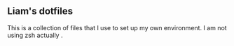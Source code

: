 Liam's dotfiles
--------------

This is a collection of files that I use to set up my own environment.
I am not using zsh actually .

